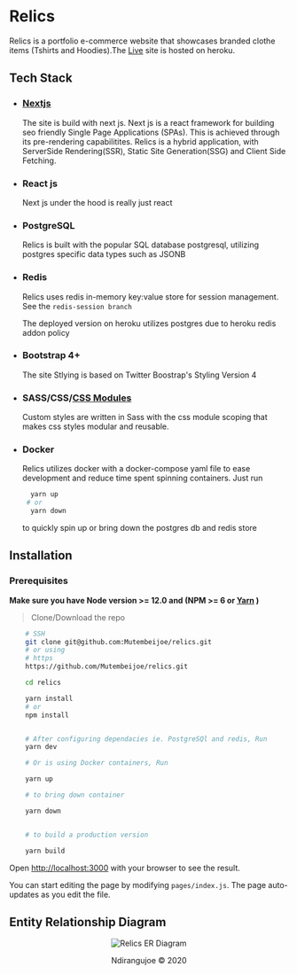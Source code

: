 # Relics

Relics is a portfolio e-commerce website that showcases branded clothe items (Tshirts and Hoodies).The [Live](https://ndirangujoe-relics.herokuapp.com/) site is hosted on heroku.

## Tech Stack

- ### [Nextjs](https://nextjs.org/)
  The site is build with next js. Next js is a react framework for building seo friendly Single Page Applications (SPAs).
  This is achieved through its pre-rendering capabilitites.
  Relics is a hybrid application, with ServerSide Rendering(SSR), Static Site Generation(SSG) and Client Side Fetching.
- ### React js

  Next js under the hood is really just react

- ### PostgreSQL

  Relics is built with the popular SQL database postgresql, utilizing
  postgres specific data types such as JSONB

- ### Redis

  Relics uses redis in-memory key:value store for session management.
  See the `redis-session branch`

  The deployed version on heroku utilizes postgres due to heroku redis addon policy

- ### Bootstrap 4+

  The site Stlying is based on Twitter Boostrap's Styling Version 4

- ### SASS/CSS/[CSS Modules](https://github.com/css-modules/css-modules)

  Custom styles are written in Sass with the css module scoping that makes css styles modular and reusable.

- ### Docker
  Relics utilizes docker with a docker-compose yaml file to ease development and reduce time spent spinning containers. Just run
  ```bash
    yarn up
   # or
    yarn down
  ```
  to quickly spin up or bring down the postgres db and redis store

## Installation

### Prerequisites

**Make sure you have Node version >= 12.0 and (NPM >= 6 or [Yarn](https://yarnpkg.com) )**

> Clone/Download the repo

```bash
    # SSH
    git clone git@github.com:Mutembeijoe/relics.git
    # or using
    # https
    https://github.com/Mutembeijoe/relics.git

    cd relics

    yarn install
    # or
    npm install


    # After configuring dependacies ie. PostgreSQl and redis, Run
    yarn dev

    # Or is using Docker containers, Run

    yarn up

    # to bring down container

    yarn down


    # to build a production version

    yarn build

```

Open [http://localhost:3000](http://localhost:3000) with your browser to see the result.

You can start editing the page by modifying `pages/index.js`. The page auto-updates as you edit the file.

## Entity Relationship Diagram

<p align="center">
<img src="https://res.cloudinary.com/myloxyloto/image/upload/v1592080826/Github/relics_ER_udyjue.png" alt="Relics ER Diagram" />
</p>

<p align="center">Ndirangujoe &copy; 2020</p>
